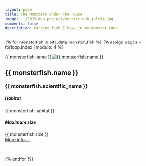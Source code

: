 ```yaml
---
layout: page
title: The Monsters Under The House
image: ../2019-den-project/monstertank-july14.jpg
comments: false
description: Current fish I have in my monster tank
---
```

{% for monsterfish in site.data.monster_fish %}
{% assign pages =  forloop.index | modulo: 4 %}
<div class="row w-100 rounded border bg-white"{% if pages == 0 %} style="page-break-after: always; break-after: always"{% endif %}>
 <a href="#" data-image="{{ site.url }}{{ site.thumbnails }}{{ monsterfish.image }}" rel="lightbox" class="col-md-3 featuredImage m-0 p-0" style="background: url('{{ site.url }}{{ site.thumbnails }}{{ monsterfish.image }}') no-repeat center top / cover" >{{ monsterfish.name }}<img class="d-none d-print-block" src="{{ site.url }}{{ site.thumbnails }}{{ monsterfish.image }}" alt="{{ monsterfish.name }}" title="{{ monsterfish.name }}" /></a>
 <div class="col-md-9" >
<h2>{{ monsterfish.name }}</h2>
<h3>{{ monsterfish.scientific_name }}</h3>
  <div class="row w-100 bg-white">
   <div class="col-md-3">
   <h5>Habitat</h5>
   </div>
   <div class="col-md-9">
{{ monsterfish.habitat }}
   </div>
  </div>
  <div class="row w-100 bg-white">
   <div class="col-md-3">
   <h5>Maximum size</h5>
   </div>
   <div class="col-md-9">
{{ monsterfish.size }}
   </div>
  </div>
  <div class="row w-100 bg-white">
   <div class="col-md-12" >
<a href="{{ monsterfish.link }}" target="_blank" class="d-print-none" rel="noreferrer noopener">More info …</a>
   </div>
  </div>
 </div>
</div>
<p> &nbsp; </p>
{% endfor %}

